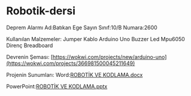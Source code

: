 # Robotik-dersi
Deprem Alarmı
Ad:Batıkan Ege Sayın
Sınıf:10/B
Numara:2600

Kullanılan Malzemeler:
Jumper Kablo
Arduino Uno
Buzzer
Led
Mpu6050
Direnç
Breadboard


Devrenin Şeması:
[https://wokwi.com/projects/new/arduino-uno](https://wokwi.com/projects/366981500045211649)

Projenin Sunumları:
Word:[ROBOTİK VE KODLAMA.docx](https://github.com/BatikanEge/Robotik-dersi/files/11690442/ROBOTIK.VE.KODLAMA.docx)

PowerPoint:[ROBOTİK VE KODLAMA.pptx](https://github.com/BatikanEge/Robotik-dersi/files/11690439/ROBOTIK.VE.KODLAMA.pptx)
